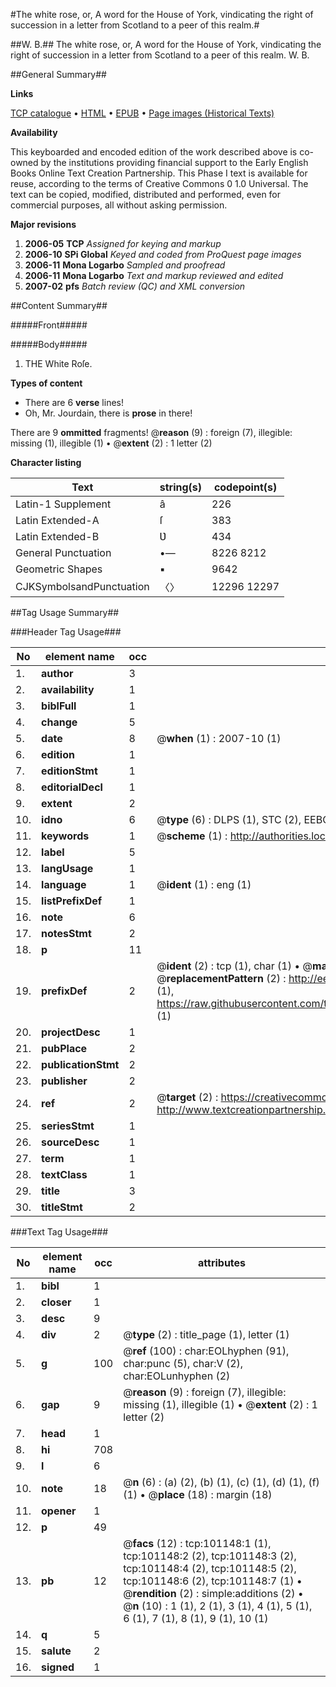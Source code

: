 #The white rose, or, A word for the House of York, vindicating the right of succession in a letter from Scotland to a peer of this realm.#

##W. B.##
The white rose, or, A word for the House of York, vindicating the right of succession in a letter from Scotland to a peer of this realm.
W. B.

##General Summary##

**Links**

[TCP catalogue](http://www.ota.ox.ac.uk/tcp/)  • 
[HTML](http://tei.it.ox.ac.uk/tcp/Texts-HTML/free/A29/A29953.html)  • 
[EPUB](http://tei.it.ox.ac.uk/tcp/Texts-EPUB/free/A29/A29953.epub) • 
[Page images (Historical Texts)](https://data.historicaltexts.jisc.ac.uk/view?pubId=eebo-13664025e&pageId=eebo-13664025e-101148-1)

**Availability**

This keyboarded and encoded edition of the
	       work described above is co-owned by the institutions
	       providing financial support to the Early English Books
	       Online Text Creation Partnership. This Phase I text is
	       available for reuse, according to the terms of Creative
	       Commons 0 1.0 Universal. The text can be copied,
	       modified, distributed and performed, even for
	       commercial purposes, all without asking permission.

**Major revisions**

1. __2006-05__ __TCP__ *Assigned for keying and markup*
1. __2006-10__ __SPi Global__ *Keyed and coded from ProQuest page images*
1. __2006-11__ __Mona Logarbo__ *Sampled and proofread*
1. __2006-11__ __Mona Logarbo__ *Text and markup reviewed and edited*
1. __2007-02__ __pfs__ *Batch review (QC) and XML conversion*

##Content Summary##

#####Front#####

#####Body#####

1. THE White Roſe.

**Types of content**

  * There are 6 **verse** lines!
  * Oh, Mr. Jourdain, there is **prose** in there!

There are 9 **ommitted** fragments! 
 @__reason__ (9) : foreign (7), illegible: missing (1), illegible (1)  •  @__extent__ (2) : 1 letter (2)

**Character listing**


|Text|string(s)|codepoint(s)|
|---|---|---|
|Latin-1 Supplement|â|226|
|Latin Extended-A|ſ|383|
|Latin Extended-B|Ʋ|434|
|General Punctuation|•—|8226 8212|
|Geometric Shapes|▪|9642|
|CJKSymbolsandPunctuation|〈〉|12296 12297|

##Tag Usage Summary##

###Header Tag Usage###

|No|element name|occ|attributes|
|---|---|---|---|
|1.|__author__|3||
|2.|__availability__|1||
|3.|__biblFull__|1||
|4.|__change__|5||
|5.|__date__|8| @__when__ (1) : 2007-10 (1)|
|6.|__edition__|1||
|7.|__editionStmt__|1||
|8.|__editorialDecl__|1||
|9.|__extent__|2||
|10.|__idno__|6| @__type__ (6) : DLPS (1), STC (2), EEBO-CITATION (1), OCLC (1), VID (1)|
|11.|__keywords__|1| @__scheme__ (1) : http://authorities.loc.gov/ (1)|
|12.|__label__|5||
|13.|__langUsage__|1||
|14.|__language__|1| @__ident__ (1) : eng (1)|
|15.|__listPrefixDef__|1||
|16.|__note__|6||
|17.|__notesStmt__|2||
|18.|__p__|11||
|19.|__prefixDef__|2| @__ident__ (2) : tcp (1), char (1)  •  @__matchPattern__ (2) : ([0-9\-]+):([0-9IVX]+) (1), (.+) (1)  •  @__replacementPattern__ (2) : http://eebo.chadwyck.com/downloadtiff?vid=$1&page=$2 (1), https://raw.githubusercontent.com/textcreationpartnership/Texts/master/tcpchars.xml#$1 (1)|
|20.|__projectDesc__|1||
|21.|__pubPlace__|2||
|22.|__publicationStmt__|2||
|23.|__publisher__|2||
|24.|__ref__|2| @__target__ (2) : https://creativecommons.org/publicdomain/zero/1.0/ (1), http://www.textcreationpartnership.org/docs/. (1)|
|25.|__seriesStmt__|1||
|26.|__sourceDesc__|1||
|27.|__term__|1||
|28.|__textClass__|1||
|29.|__title__|3||
|30.|__titleStmt__|2||


###Text Tag Usage###

|No|element name|occ|attributes|
|---|---|---|---|
|1.|__bibl__|1||
|2.|__closer__|1||
|3.|__desc__|9||
|4.|__div__|2| @__type__ (2) : title_page (1), letter (1)|
|5.|__g__|100| @__ref__ (100) : char:EOLhyphen (91), char:punc (5), char:V (2), char:EOLunhyphen (2)|
|6.|__gap__|9| @__reason__ (9) : foreign (7), illegible: missing (1), illegible (1)  •  @__extent__ (2) : 1 letter (2)|
|7.|__head__|1||
|8.|__hi__|708||
|9.|__l__|6||
|10.|__note__|18| @__n__ (6) : (a) (2), (b) (1), (c) (1), (d) (1), (f) (1)  •  @__place__ (18) : margin (18)|
|11.|__opener__|1||
|12.|__p__|49||
|13.|__pb__|12| @__facs__ (12) : tcp:101148:1 (1), tcp:101148:2 (2), tcp:101148:3 (2), tcp:101148:4 (2), tcp:101148:5 (2), tcp:101148:6 (2), tcp:101148:7 (1)  •  @__rendition__ (2) : simple:additions (2)  •  @__n__ (10) : 1 (1), 2 (1), 3 (1), 4 (1), 5 (1), 6 (1), 7 (1), 8 (1), 9 (1), 10 (1)|
|14.|__q__|5||
|15.|__salute__|2||
|16.|__signed__|1||
